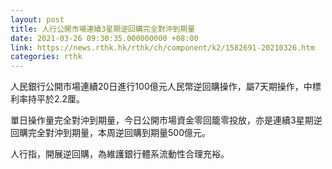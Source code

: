 ```yaml
---
layout: post
title: 人行公開市場連續3星期逆回購完全對沖到期量
date: 2021-03-26 09:30:35.000000000 +08:00
link: https://news.rthk.hk/rthk/ch/component/k2/1582691-20210326.htm
categories: rthk
---
```


人民銀行公開市場連續20日進行100億元人民幣逆回購操作，屬7天期操作，中標利率持平於2.2厘。

單日操作量完全對沖到期量，今日公開市場資金零回籠零投放，亦是連續3星期逆回購完全對沖到期量，本周逆回購到期量500億元。

人行指，開展逆回購，為維護銀行體系流動性合理充裕。
